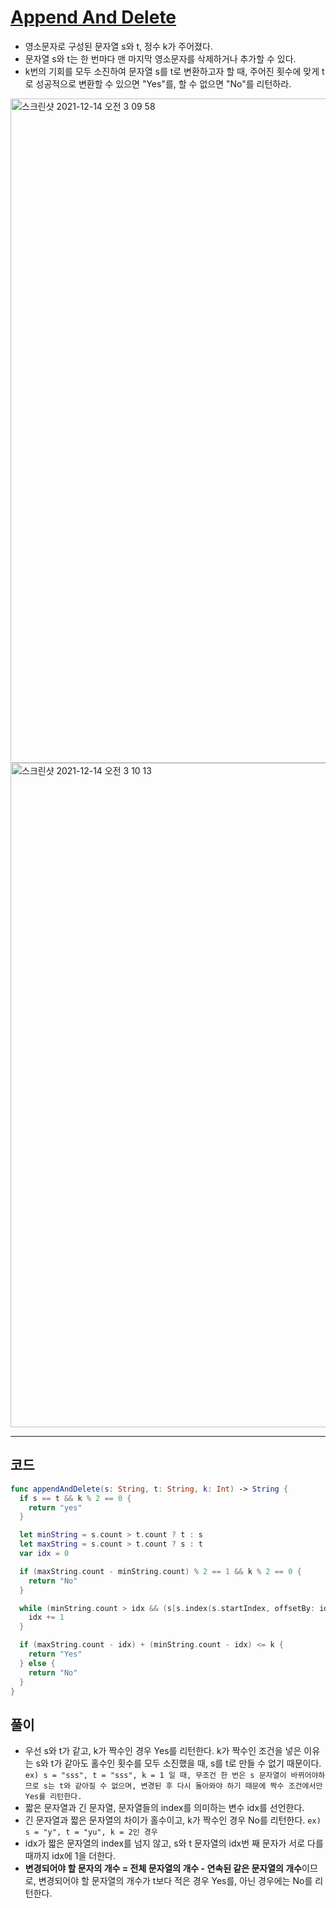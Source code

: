 # [Append And Delete](https://www.hackerrank.com/challenges/append-and-delete/problem?isFullScreen=true)
- 영소문자로 구성된 문자열 s와 t, 정수 k가 주어졌다.
- 문자열 s와 t는 한 번마다 맨 마지막 영소문자를 삭제하거나 추가할 수 있다.
- k번의 기회를 모두 소진하여 문자열 s를 t로 변환하고자 할 때, 주어진 횟수에 맞게 t로 성공적으로 변환할 수 있으면 "Yes"를, 할 수 없으면 "No"를 리턴하라. 

<img width="1063" alt="스크린샷 2021-12-14 오전 3 09 58" src="https://user-images.githubusercontent.com/59811450/145865541-fa4a7430-7150-4cd7-a98a-c67404d59594.png">
<img width="1063" alt="스크린샷 2021-12-14 오전 3 10 13" src="https://user-images.githubusercontent.com/59811450/145865574-86863192-e2a9-46c1-998c-12fea8dd1828.png">

***

## 코드

```swift
func appendAndDelete(s: String, t: String, k: Int) -> String {
  if s == t && k % 2 == 0 {
    return "yes"
  }

  let minString = s.count > t.count ? t : s
  let maxString = s.count > t.count ? s : t
  var idx = 0

  if (maxString.count - minString.count) % 2 == 1 && k % 2 == 0 {
    return "No"
  }

  while (minString.count > idx && (s[s.index(s.startIndex, offsetBy: idx)] == t[t.index(t.startIndex, offsetBy: idx)])) {
    idx += 1
  }

  if (maxString.count - idx) + (minString.count - idx) <= k {
    return "Yes"
  } else {
    return "No"
  }
}
```

## 풀이
- 우선 s와 t가 같고, k가 짝수인 경우 Yes를 리턴한다. k가 짝수인 조건을 넣은 이유는 s와 t가 같아도 홀수인 횟수를 모두 소진했을 때, s를 t로 만들 수 없기 때문이다.  
```ex) s = "sss", t = "sss", k = 1 일 때, 무조건 한 번은 s 문자열이 바뀌어야하므로 s는 t와 같아질 수 없으며, 변경된 후 다시 돌아와야 하기 때문에 짝수 조건에서만 Yes를 리턴한다.```
- 짧은 문자열과 긴 문자열, 문자열들의 index를 의미하는 변수 idx를 선언한다.
- 긴 문자열과 짧은 문자열의 차이가 홀수이고, k가 짝수인 경우 No를 리턴한다.
```ex) s = "y", t = "yu", k = 2인 경우```
- idx가 짧은 문자열의 index를 넘지 않고, s와 t 문자열의 idx번 째 문자가 서로 다를 때까지 idx에 1을 더한다.
- **변경되어야 할 문자의 개수 = 전체 문자열의 개수 - 연속된 같은 문자열의 개수**이므로, 변경되어야 할 문자열의 개수가 t보다 적은 경우 Yes를, 아닌 경우에는 No를 리턴한다. 
